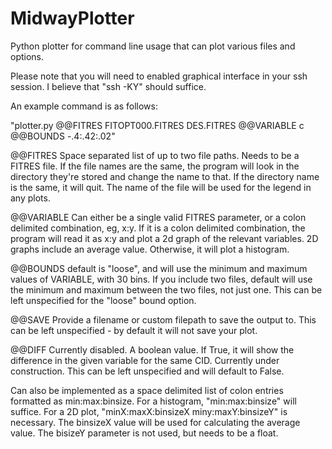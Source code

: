 # MidwayPlotter
Python plotter for command line usage that can plot various files and options.

Please note that you will need to enabled graphical interface in your ssh session. I believe that "ssh -KY" should suffice.

An example command is as follows: 

"plotter.py @@FITRES FITOPT000.FITRES DES.FITRES @@VARIABLE c @@BOUNDS -.4:.42:.02"

@@FITRES Space separated list of up to two file paths. Needs to be a FITRES file. If the file names are the same, the program will look in the directory they're stored and change the name to that. If the directory name is the same, it will quit. The name of the file will be used for the legend in any plots.

@@VARIABLE Can either be a single valid FITRES parameter, or a colon delimited combination, eg, x:y. If it is a colon delimited combination, the program will read it as x:y and plot a 2d graph of the relevant variables. 2D graphs include an average value. Otherwise, it will plot a histogram.

@@BOUNDS default is "loose", and will use the minimum and maximum values of VARIABLE, with 30 bins. If you include two files, default will use the minimum and maximum between the two files, not just one. This can be left unspecified for the "loose" bound option.

@@SAVE Provide a filename or custom filepath to save the output to. This can be left unspecified - by default it will not save your plot.

@@DIFF Currently disabled. A boolean value. If True, it will show the difference in the given variable for the same CID. Currently under construction. This can be left unspecified and will default to False.

Can also be implemented as a space delimited list of colon entries formatted as min:max:binsize. 
For a histogram, "min:max:binsize" will suffice. 
For a 2D plot, "minX:maxX:binsizeX miny:maxY:binsizeY" is necessary. The binsizeX value will be used for calculating the average value. The bisizeY parameter is not used, but needs to be a float. 
